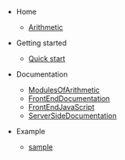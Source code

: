 - Home
  - [Arithmetic](README.md)

- Getting started
  - [Quick start](quickstart.md)
 
- Documentation
	- [ModulesOfArithmetic](documentation.md)
	- [FrontEndDocumentation](html.md)
	- [FrontEndJavaScript](js.md)
	- [ServerSideDocumentation](server.md)

- Example
	- [sample](example.md)	
